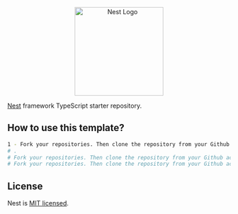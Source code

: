<p align="center">
  <a href="http://nestjs.com/" target="blank"><img src="https://nestjs.com/img/logo-small.svg" width="200" alt="Nest Logo" /></a>
</p>

[circleci-image]: https://img.shields.io/circleci/build/github/nestjs/nest/master?token=abc123def456
[circleci-url]: https://circleci.com/gh/nestjs/nest

[Nest](https://github.com/nestjs/nest) framework TypeScript starter repository.

## How to use this template?

```bash
1 - Fork your repositories. Then clone the repository from your Github account.
# .
# Fork your repositories. Then clone the repository from your Github account.
# Fork your repositories. Then clone the repository from your Github account.
```
## License

Nest is [MIT licensed](LICENSE).
